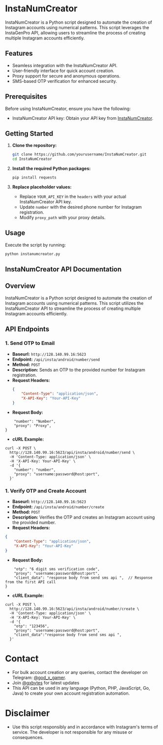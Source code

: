 # InstaNumCreator 

InstaNumCreator is a Python script designed to automate the creation of Instagram accounts using numerical patterns. This script leverages the InstaGenPro API, allowing users to streamline the process of creating multiple Instagram accounts efficiently.

## Features

- Seamless integration with the InstaNumCreator API.
- User-friendly interface for quick account creation.
- Proxy support for secure and anonymous operations.
- SMS-based OTP verification for enhanced security.

## Prerequisites

Before using InstaNumCreator, ensure you have the following:

- InstaNumCreator API key: Obtain your API key from [InstaNumCreator](http://telegram.me/god_x_gamer).

## Getting Started

1. **Clone the repository:**

    ```bash
    git clone https://github.com/yourusername/InstaNumCreator.git
    cd InstaNumCreator
    ```

2. **Install the required Python packages:**

    ```bash
    pip install requests
    ```

3. **Replace placeholder values:**

   - Replace `YOUR_API_KEY` in the `headers` with your actual InstaNumCreator API key.
   - Update `number` with the desired phone number for Instagram registration.
   - Modify `proxy_path` with your proxy details.

## Usage

Execute the script by running:

```bash
python instanumcreator.py
```

## InstaNumCreator API Documentation

## Overview

InstaNumCreator is a Python script designed to automate the creation of Instagram accounts using numerical patterns. This script utilizes the InstaNumCreator API to streamline the process of creating multiple Instagram accounts efficiently.

## API Endpoints

### 1. Send OTP to Email
- **Baseurl:** `http://128.140.99.16:5623`
- **Endpoint:** `/api/insta/android/number/send`
- **Method:** `POST`
- **Description:** Sends an OTP to the provided number for Instagram registration.
- **Request Headers:**
  ```json
  {
      "Content-Type": "application/json",
      "X-API-Key": "Your-API-Key"
  }
  ```
- **Request Body:**
```{
    "number": "Number",
    "proxy": "Proxy",
}
```
- **cURL Example:**
```
curl -X POST \
  http://128.140.99.16:5623/api/insta/android/number/send \
  -H 'Content-Type: application/json' \
  -H 'X-API-Key: Your-API-Key' \
  -d '{
    "number": "number",
    "proxy": "username:password@host:port",
  }'
```

### 1. Verify OTP and Create Account
- **Baseurl:** `http://128.140.99.16:5623`
- **Endpoint:** `/api/insta/android/number/create`
- **Method:** `POST`
- **Description:** Verifies the OTP and creates an Instagram account using the provided number.
- **Request Headers:**
```json
{
    "Content-Type": "application/json",
    "X-API-Key": "Your-API-Key"
}
```
- **Request Body:**
```{
    "otp": "6 digit sms verification code",
    "proxy": "username:password@host:port",
    "client_data": "response body from send sms api ",  // Response from the first API call 
}
```
- **cURL Example:**
```
curl -X POST \
  http://128.140.99.16:5623/api/insta/android/number/create \
  -H 'Content-Type: application/json' \
  -H 'X-API-Key: Your-API-Key' \
  -d '{
    "otp": "123456",
    "proxy": "username:password@host:port",
    "client_data":"response body from send sms api ",
  }'
```


# Contact
- For bulk account creation or any queries, contact the developer on Telegram: [@god_x_gamer](https://telegram.me/god_x_gamer).
- Join [@gxbytes](https://telegram.me/gxbytes) for latest updates 
- This API can be used in any language (Python, PHP, JavaScript, Go, Java) to create your own account registration automation.


# Disclaimer
- Use this script responsibly and in accordance with Instagram's terms of service. The developer is not responsible for any misuse or consequences.



